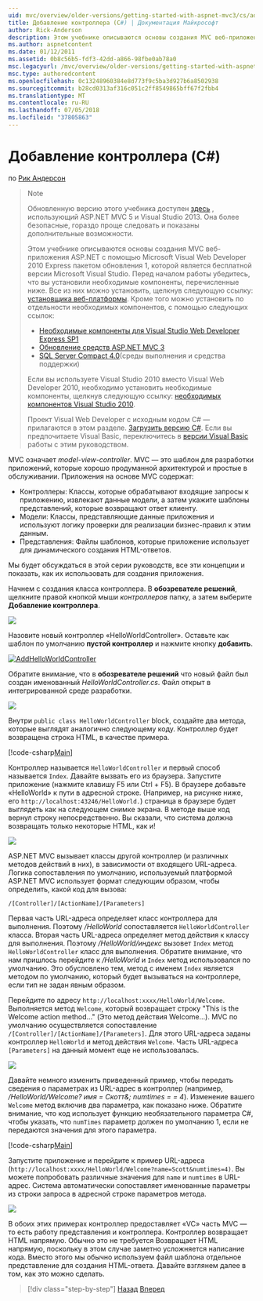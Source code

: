 ```yaml
---
uid: mvc/overview/older-versions/getting-started-with-aspnet-mvc3/cs/adding-a-controller
title: Добавление контроллера (C#) | Документация Майкрософт
author: Rick-Anderson
description: Этом учебнике описываются основы создания MVC веб-приложения ASP.NET с помощью Microsoft Visual Web Developer 2010 Express Serivice пакетом обновления 1, какие i...
ms.author: aspnetcontent
ms.date: 01/12/2011
ms.assetid: 0b8c56b5-fdf3-42dd-a866-98fbe0ab78a0
msc.legacyurl: /mvc/overview/older-versions/getting-started-with-aspnet-mvc3/cs/adding-a-controller
msc.type: authoredcontent
ms.openlocfilehash: 0c13248960384e8d773f9c5ba3d927b6a8502938
ms.sourcegitcommit: b28cd0313af316c051c2ff8549865bff67f2fbb4
ms.translationtype: MT
ms.contentlocale: ru-RU
ms.lasthandoff: 07/05/2018
ms.locfileid: "37805863"
---
```

<a name="adding-a-controller-c"></a>Добавление контроллера (C#)
====================
по [Рик Андерсон](https://github.com/Rick-Anderson)

> > [!NOTE]
> > Обновленную версию этого учебника доступен [здесь](../../../getting-started/introduction/getting-started.md) , использующий ASP.NET MVC 5 и Visual Studio 2013. Она более безопасные, гораздо проще следовать и показаны дополнительные возможности.
> 
> 
> Этом учебнике описываются основы создания MVC веб-приложения ASP.NET с помощью Microsoft Visual Web Developer 2010 Express пакетом обновления 1, которой является бесплатной версии Microsoft Visual Studio. Перед началом работы убедитесь, что вы установили необходимые компоненты, перечисленные ниже. Все из них можно установить, щелкнув следующую ссылку: [установщика веб-платформы](https://www.microsoft.com/web/gallery/install.aspx?appid=VWD2010SP1Pack). Кроме того можно установить по отдельности необходимых компонентов, с помощью следующих ссылок:
> 
> - [Необходимые компоненты для Visual Studio Web Developer Express SP1](https://www.microsoft.com/web/gallery/install.aspx?appid=VWD2010SP1Pack)
> - [Обновление средств ASP.NET MVC 3](https://www.microsoft.com/web/gallery/install.aspx?appsxml=&amp;appid=MVC3)
> - [SQL Server Compact 4.0](https://www.microsoft.com/web/gallery/install.aspx?appid=SQLCE;SQLCEVSTools_4_0)(среды выполнения и средства поддержки)
> 
> Если вы используете Visual Studio 2010 вместо Visual Web Developer 2010, необходимо установить необходимые компоненты, щелкнув следующую ссылку: [необходимых компонентов Visual Studio 2010](https://www.microsoft.com/web/gallery/install.aspx?appsxml=&amp;appid=VS2010SP1Pack).
> 
> Проект Visual Web Developer с исходным кодом C# — прилагаются в этом разделе. [Загрузить версию C#](https://code.msdn.microsoft.com/Introduction-to-MVC-3-10d1b098). Если вы предпочитаете Visual Basic, переключитесь в [версии Visual Basic](../vb/intro-to-aspnet-mvc-3.md) работы с этим руководством.


MVC означает *model-view-controller*. MVC — это шаблон для разработки приложений, которые хорошо продуманной архитектурой и простые в обслуживании. Приложения на основе MVC содержат:

- Контроллеры: Классы, которые обрабатывают входящие запросы к приложению, извлекают данные модели, а затем укажите шаблоны представлений, которые возвращают ответ клиенту.
- Модели: Классы, представляющие данные приложения и используют логику проверки для реализации бизнес-правил к этим данным.
- Представления: Файлы шаблонов, которые приложение использует для динамического создания HTML-ответов.

Мы будет обсуждаться в этой серии руководств, все эти концепции и показать, как их использовать для создания приложения.

Начнем с создания класса контроллера. В **обозревателе решений**, щелкните правой кнопкой мыши *контроллеров* папку, а затем выберите **Добавление контроллера**.

[![](adding-a-controller/_static/image2.png)](adding-a-controller/_static/image1.png)

Назовите новый контроллер «HelloWorldController». Оставьте как шаблон по умолчанию **пустой контроллер** и нажмите кнопку **добавить**.

[![AddHelloWorldController](adding-a-controller/_static/image4.png)](adding-a-controller/_static/image3.png)

Обратите внимание, что в **обозревателе решений** что новый файл был создан именованный *HelloWorldController.cs*. Файл открыт в интегрированной среде разработки.

![](adding-a-controller/_static/image5.png)

Внутри `public class HelloWorldController` block, создайте два метода, которые выглядят аналогично следующему коду. Контроллер будет возвращена строка HTML, в качестве примера.

[!code-csharp[Main](adding-a-controller/samples/sample1.cs)]

Контроллер называется `HelloWorldController` и первый способ называется `Index`. Давайте вызвать его из браузера. Запустите приложение (нажмите клавишу F5 или Ctrl + F5). В браузере добавьте «HelloWorld» к пути в адресной строке. (Например, на рисунке ниже, его `http://localhost:43246/HelloWorld.`) страница в браузере будет выглядеть как на следующем снимке экрана. В методе выше код вернул строку непосредственно. Вы сказали, что система должна возвращать только некоторые HTML, как и!

![](adding-a-controller/_static/image6.png)

ASP.NET MVC вызывает классы другой контроллер (и различных методов действий в них), в зависимости от входящего URL-адреса. Логика сопоставления по умолчанию, используемый платформой ASP.NET MVC использует формат следующим образом, чтобы определить, какой код для вызова:

`/[Controller]/[ActionName]/[Parameters]`

Первая часть URL-адреса определяет класс контроллера для выполнения. Поэтому */HelloWorld* сопоставляется `HelloWorldController` класса. Вторая часть URL-адреса определяет метод действия к классу для выполнения. Поэтому */HelloWorld/индекс* вызовет `Index` метод `HelloWorldController` класс для выполнения. Обратите внимание, что нам пришлось перейдите к */HelloWorld* и `Index` метод использовался по умолчанию. Это обусловлено тем, метод с именем `Index` является методом по умолчанию, который будет вызываться на контроллере, если тип не задан явным образом.

Перейдите по адресу `http://localhost:xxxx/HelloWorld/Welcome`. Выполняется метод `Welcome`, который возвращает строку "This is the Welcome action method..." (Это метод действия Welcome...). MVC по умолчанию осуществляется сопоставление `/[Controller]/[ActionName]/[Parameters]`. Для этого URL-адреса заданы контроллер `HelloWorld` и метод действия `Welcome`. Часть URL-адреса `[Parameters]` на данный момент еще не использовалась.

![](adding-a-controller/_static/image7.png)

Давайте немного изменить приведенный пример, чтобы передать сведения о параметрах из URL-адрес в контроллер (например, */HelloWorld/Welcome? имя = Скотт&amp;; numtimes = = 4*). Изменение вашего `Welcome` метод включив два параметра, как показано ниже. Обратите внимание, что код использует функцию необязательного параметра C#, чтобы указать, что `numTimes` параметр должен по умолчанию 1, если не передаются значения для этого параметра.

[!code-csharp[Main](adding-a-controller/samples/sample2.cs)]

Запустите приложение и перейдите к пример URL-адреса (`http://localhost:xxxx/HelloWorld/Welcome?name=Scott&numtimes=4)`. Вы можете попробовать различные значения для `name` и `numtimes` в URL-адрес. Система автоматически сопоставляет именованные параметры из строки запроса в адресной строке параметров метода.

![](adding-a-controller/_static/image8.png)

В обоих этих примерах контроллер предоставляет «VC» часть MVC — то есть работу представления и контроллера. Контроллер возвращает HTML напрямую. Обычно это не требуется Возвращает HTML напрямую, поскольку в этом случае заметно усложняется написание кода. Вместо этого мы обычно используем файл шаблона отдельное представление для создания HTML-ответа. Давайте взглянем далее в том, как это можно сделать.

> [!div class="step-by-step"]
> [Назад](intro-to-aspnet-mvc-3.md)
> [Вперед](adding-a-view.md)
